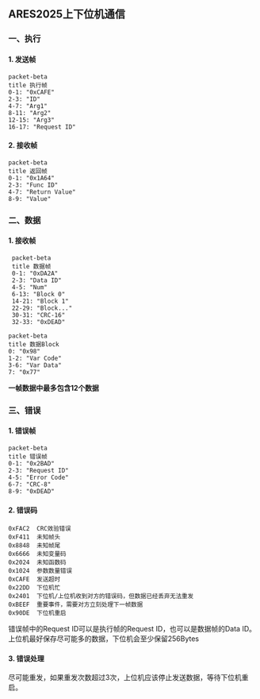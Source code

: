 ## ARES2025上下位机通信
### 一、执行
#### 1. 发送帧
   ```mermaid
   packet-beta
   title 执行帧
   0-1: "0xCAFE"
   2-3: "ID"
   4-7: "Arg1"
   8-11: "Arg2"
   12-15: "Arg3"
   16-17: "Request ID"
   ```
#### 2. 接收帧
   ```mermaid
   packet-beta
   title 返回帧
   0-1: "0x1A64"
   2-3: "Func ID"
   4-7: "Return Value"
   8-9: "Value"
   ```
### 二、数据
#### 1. 接收帧
   ```mermaid
	packet-beta
	title 数据帧
	0-1: "0xDA2A"
	2-3: "Data ID"
	4-5: "Num"
	6-13: "Block 0"
	14-21: "Block 1"
	22-29: "Block..."
	30-31: "CRC-16"
	32-33: "0xDEAD"
   ```
   ```mermaid
   packet-beta
   title 数据Block
   0: "0x98"
   1-2: "Var Code"
   3-6: "Var Data"
   7: "0x77"
   ```
   **一帧数据中最多包含12个数据**
### 三、错误
#### 1. 错误帧
   ```mermaid
   packet-beta
   title 错误帧
   0-1: "0x2BAD"
   2-3: "Request ID"
   4-5: "Error Code"
   6-7: "CRC-8"
   8-9: "0xDEAD"
   ```
#### 2. 错误码
```
0xFAC2	CRC效验错误
0xF411	未知帧头
0x8848	未知帧尾
0x6666	未知变量码
0x2024	未知函数码
0x1024	参数数量错误
0xCAFE	发送超时
0x22DD	下位机忙
0x2401	下位机/上位机收到对方的错误码，但数据已经丢弃无法重发
0xBEEF	重要事件，需要对方立刻处理下一帧数据
0x90DE	下位机重启
```
错误帧中的Request ID可以是执行帧的Request ID，也可以是数据帧的Data ID。
上位机最好保存尽可能多的数据，下位机会至少保留256Bytes
#### 3. 错误处理
尽可能重发，如果重发次数超过3次，上位机应该停止发送数据，等待下位机重启。
